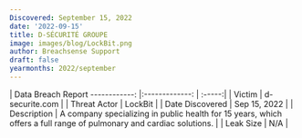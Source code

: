 ```yaml
---
Discovered: September 15, 2022
date: '2022-09-15'
title: D-SÉCURITÉ GROUPE
image: images/blog/LockBit.png
author: Breachsense Support
draft: false
yearmonths: 2022/september
---
```



| Data Breach Report
------------:     |:-------------:    | :-----:|
| Victim      | d-securite.com      | 
| Threat Actor      | LockBit      | 
| Date Discovered      | Sep 15, 2022      | 
| Description      | A company specializing in public health for 15 years, which offers a full range of pulmonary and cardiac solutions.      | 
| Leak Size      | N/A      | 

